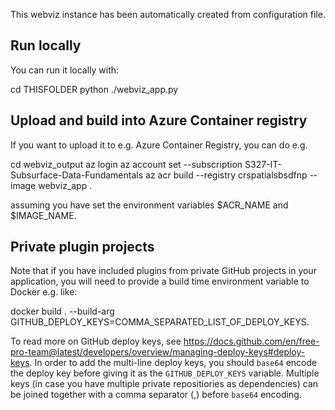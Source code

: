 This webviz instance has been automatically created from configuration file.

## Run locally

You can run it locally with:

  cd THISFOLDER
  python ./webviz_app.py

## Upload and build into Azure Container registry

If you want to upload it to e.g. Azure Container Registry, you can do e.g.

  cd webviz_output
  az login 
  az account set --subscription S327-IT-Subsurface-Data-Fundamentals
  az acr build --registry crspatialsbsdfnp   --image webviz_app . 

assuming you have set the environment variables $ACR_NAME and $IMAGE_NAME.

## Private plugin projects

Note that if you have included plugins from private GitHub projects in your
application, you will need to provide a build time environment variable to Docker e.g. like:

docker build . --build-arg GITHUB_DEPLOY_KEYS=COMMA_SEPARATED_LIST_OF_DEPLOY_KEYS.

To read more on GitHub deploy keys, see https://docs.github.com/en/free-pro-team@latest/developers/overview/managing-deploy-keys#deploy-keys.
In order to add the multi-line deploy keys, you should `base64` encode the deploy key
before giving it as the `GITHUB_DEPLOY_KEYS` variable. Multiple keys (in case you have
multiple private repositiories as dependencies) can be joined together with a comma
separator (,) before `base64` encoding.


